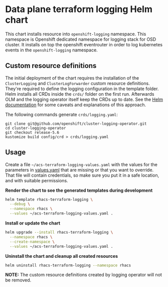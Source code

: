 # Data plane terraform logging Helm chart

This chart installs resource into `openshift-logging` namespace. This namespace is Openshift dedicated namespace for logging stack for OSD cluster.
It installs on top the openshift eventrouter in order to log kubernetes events in the `openshift-logging` namespace.

## Custom resource definitions

The initial deployment of the chart requires the installation of the `ClusterLogging`
and `ClusterLogForwarder` custom resource definitions. They're required to define the
logging configuration in the template folder. Helm installs all CRDs inside the `crds/`
folder on the first run. Afterwards OLM and the logging operator itself keep the CRDs
up to date. See the
[Helm documentation](https://helm.sh/docs/chart_best_practices/custom_resource_definitions/#some-caveats-and-explanations)
for some caveats and explanations of this approach.

The following commands generate `crds/logging.yaml`:

```
git clone git@github.com/openshift/cluster-logging-operator.git
cd cluster-logging-operator
git checkout release-5.6
kustomize build config/crd > crds/logging.yaml
```

## Usage

Create a file `~/acs-terraform-logging-values.yaml` with the values for the parameters in [values.yaml](./values.yaml) that are missing or that you want to override. That file will contain credentials, so make sure you put it in a safe location, and with suitable permissions.

**Render the chart to see the generated templates during development**

```bash
helm template rhacs-terraform-logging \
  --debug \
  --namespace rhacs \
  --values ~/acs-terraform-logging-values.yaml .
```

**Install or update the chart**

```bash
helm upgrade --install rhacs-terraform-logging \
  --namespace rhacs \
  --create-namespace \
  --values ~/acs-terraform-logging-values.yaml .
```

**Uninstall the chart and cleanup all created resources**

```bash
helm uninstall rhacs-terraform-logging --namespace rhacs
```

**NOTE:** The custom resource definitions created by logging operator will not be removed.
